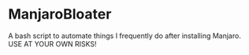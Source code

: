 # ManjaroBloater
A bash script to automate things I frequently do after installing Manjaro. USE AT YOUR OWN RISKS!

